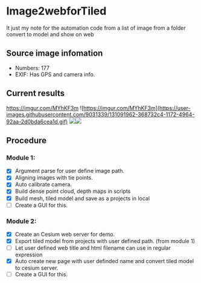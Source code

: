 # Image2webforTiled
It just my note for the automation code from a list of image from a folder convert to model and show on web


## Source image infomation
* Numbers: 177
* EXIF: Has GPS and camera info.

## Current results
https://imgur.com/MYhKF3m
![https://imgur.com/MYhKF3m](https://user-images.githubusercontent.com/9031339/131091962-368732c4-1172-4964-92aa-2d0bda6cea1d.gif)
![](https://i.imgur.com/KZRcqvI.jpg)![](https://i.imgur.com/kJF3jEH.jpg)


## Procedure
### Module 1:
- [x] Argument parse for user define image path.
- [x] Aligning images with tie points.
- [x] Auto calibrate camera.
- [x] Build dense point cloud, depth maps in scripts
- [x] Build mesh, tiled model and save as a projects in local
- [ ] Create a GUI for this.

### Module 2:
- [x] Create an Cesium web server for demo.
- [x] Export tiled model from projects with user defined path. (from  module 1)
- [ ] Let user defined web title and html filename can use in regular expression
- [x] Auto create new page with user definded name and convert tiled model to cesium server.
- [ ] Create a GUI for this.
